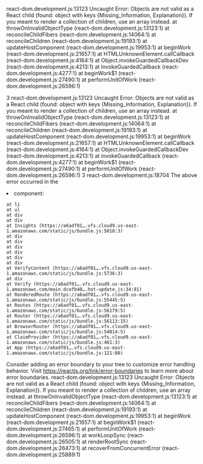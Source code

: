 react-dom.development.js:13123 Uncaught Error: Objects are not valid as a React child (found: object with keys {Missing_Information, Explanation}). If you meant to render a collection of children, use an array instead.
    at throwOnInvalidObjectType (react-dom.development.js:13123:1)
    at reconcileChildFibers (react-dom.development.js:14064:1)
    at reconcileChildren (react-dom.development.js:19193:1)
    at updateHostComponent (react-dom.development.js:19953:1)
    at beginWork (react-dom.development.js:21657:1)
    at HTMLUnknownElement.callCallback (react-dom.development.js:4164:1)
    at Object.invokeGuardedCallbackDev (react-dom.development.js:4213:1)
    at invokeGuardedCallback (react-dom.development.js:4277:1)
    at beginWork$1 (react-dom.development.js:27490:1)
    at performUnitOfWork (react-dom.development.js:26596:1)

3
react-dom.development.js:13123 Uncaught Error: Objects are not valid as a React child (found: object with keys {Missing_Information, Explanation}). If you meant to render a collection of children, use an array instead.
    at throwOnInvalidObjectType (react-dom.development.js:13123:1)
    at reconcileChildFibers (react-dom.development.js:14064:1)
    at reconcileChildren (react-dom.development.js:19193:1)
    at updateHostComponent (react-dom.development.js:19953:1)
    at beginWork (react-dom.development.js:21657:1)
    at HTMLUnknownElement.callCallback (react-dom.development.js:4164:1)
    at Object.invokeGuardedCallbackDev (react-dom.development.js:4213:1)
    at invokeGuardedCallback (react-dom.development.js:4277:1)
    at beginWork$1 (react-dom.development.js:27490:1)
    at performUnitOfWork (react-dom.development.js:26596:1)
3
react-dom.development.js:18704 The above error occurred in the <li> component:

    at li
    at ul
    at div
    at div
    at Insights (https://a6adf01….vfs.cloud9.us-east-1.amazonaws.com/static/js/bundle.js:5018:3)
    at div
    at div
    at div
    at div
    at div
    at div
    at VerifyContent (https://a6adf01….vfs.cloud9.us-east-1.amazonaws.com/static/js/bundle.js:5736:3)
    at div
    at Verify (https://a6adf01….vfs.cloud9.us-east-1.amazonaws.com/main.dcefb40….hot-update.js:34:81)
    at RenderedRoute (https://a6adf01….vfs.cloud9.us-east-1.amazonaws.com/static/js/bundle.js:55445:5)
    at Routes (https://a6adf01….vfs.cloud9.us-east-1.amazonaws.com/static/js/bundle.js:56179:5)
    at Router (https://a6adf01….vfs.cloud9.us-east-1.amazonaws.com/static/js/bundle.js:56113:15)
    at BrowserRouter (https://a6adf01….vfs.cloud9.us-east-1.amazonaws.com/static/js/bundle.js:54014:5)
    at ClaimProvider (https://a6adf01….vfs.cloud9.us-east-1.amazonaws.com/static/js/bundle.js:461:3)
    at App (https://a6adf01….vfs.cloud9.us-east-1.amazonaws.com/static/js/bundle.js:121:80)

Consider adding an error boundary to your tree to customize error handling behavior.
Visit https://reactjs.org/link/error-boundaries to learn more about error boundaries.
react-dom.development.js:13123 Uncaught Error: Objects are not valid as a React child (found: object with keys {Missing_Information, Explanation}). If you meant to render a collection of children, use an array instead.
    at throwOnInvalidObjectType (react-dom.development.js:13123:1)
    at reconcileChildFibers (react-dom.development.js:14064:1)
    at reconcileChildren (react-dom.development.js:19193:1)
    at updateHostComponent (react-dom.development.js:19953:1)
    at beginWork (react-dom.development.js:21657:1)
    at beginWork$1 (react-dom.development.js:27465:1)
    at performUnitOfWork (react-dom.development.js:26596:1)
    at workLoopSync (react-dom.development.js:26505:1)
    at renderRootSync (react-dom.development.js:26473:1)
    at recoverFromConcurrentError (react-dom.development.js:25889:1)
